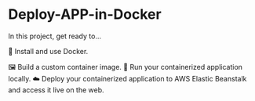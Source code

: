 # Deploy-APP-in-Docker
In this project, get ready to...

🐳 Install and use Docker.

🖼️ Build a custom container image.
🚢 Run your containerized application locally.
☁️ Deploy your containerized application to AWS Elastic Beanstalk and access it live on the web.


